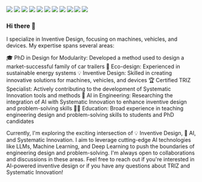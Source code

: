 ![](https://img.shields.io/badge/Language-Python-informational?style=flat-square&logo=python&logoColor=white&color=3776AB)
![](https://img.shields.io/badge/AI-LLMs-informational?style=flat-square&logo=openai&logoColor=white&color=412991)
![](https://img.shields.io/badge/AI-Deep_Learning-informational?style=flat-square&logo=pytorch&logoColor=white&color=EE4C2C)
![](https://img.shields.io/badge/AI-Machine_Learning-informational?style=flat-square&logo=tensorflow&logoColor=white&color=FF6F00)
![](https://img.shields.io/badge/Framework-LangChain-informational?style=flat-square&logo=chainlink&logoColor=white&color=2C3E50)
![](https://img.shields.io/badge/Field-Systematic_Innovation-informational?style=flat-square&logo=lightbulb&logoColor=white&color=green)
![](https://img.shields.io/badge/Tool-Jupyter-informational?style=flat-square&logo=jupyter&logoColor=white&color=F37626)
![](https://img.shields.io/badge/Tool-OpenAI-informational?style=flat-square&logo=openai&logoColor=white&color=412991)
![](https://img.shields.io/badge/Tool-Ollama-informational?style=flat-square&logo=ollama&logoColor=white&color=FF5A5F)
![](https://img.shields.io/badge/Editor-VSCode-informational?style=flat-square&logo=visual-studio-code&logoColor=white&color=007ACC)
![](https://img.shields.io/badge/Library-scikit--learn-informational?style=flat-square&logo=scikit-learn&logoColor=white&color=F7931E)



### Hi there 👋

I specialize in Inventive Design, focusing on machines, vehicles, and devices. My expertise spans several areas:

🎓 PhD in Design for Modularity: Developed a method used to design a market-successful family of car trailers
🍃 Eco-design: Experienced in sustainable energy systems
💡 Inventive Design: Skilled in creating innovative solutions for machines, vehicles, and devices
🏆 Certified TRIZ Specialist: Actively contributing to the development of Systematic Innovation tools and methods
🤖 AI in Engineering: Researching the integration of AI with Systematic Innovation to enhance inventive design and problem-solving skills
👨‍🏫 Education: Broad experience in teaching engineering design and problem-solving skills to students and PhD candidates

Currently, I'm exploring the exciting intersection of 💡 Inventive Design, 🤖 AI, and Systematic Innovation. I aim to leverage cutting-edge AI technologies like LLMs, Machine Learning, and Deep Learning to push the boundaries of engineering design and problem-solving.
I'm always open to collaborations and discussions in these areas. Feel free to reach out if you're interested in AI-powered inventive design or if you have any questions about TRIZ and Systematic Innovation!
